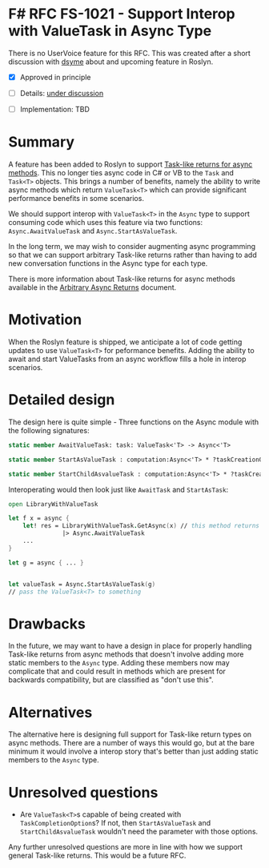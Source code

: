 # F# RFC FS-1021 - Support Interop with ValueTask in Async Type

There is no UserVoice feature for this RFC.  This was created after a short discussion with [dsyme](github.com/dsyme) about and upcoming feature in Roslyn.

* [x] Approved in principle
* [ ] Details: [under discussion](https://github.com/fsharp/FSharpLangDesign/issues/118)
* [ ] Implementation: TBD


# Summary
[summary]: #summary

A feature has been added to Roslyn to support [Task-like returns for async methods](https://github.com/dotnet/roslyn/pull/12518).
This no longer ties async code in C# or VB to the `Task` and `Task<T>` objects.  This brings a number of benefits, namely the
ability to write async methods which return `ValueTask<T>` which can provide significant performance benefits in some scenarios.

We should support interop with `ValueTask<T>` in the `Async` type to support consuming code which uses this feature via
two functions: `Async.AwaitValueTask` and `Async.StartAsValueTask`.

In the long term, we may wish to consider augmenting async programming so that we can support arbitrary Task-like returns
rather than having to add new conversation functions in the Async type for each type.

There is more information about Task-like returns for async methods available in the
[Arbitrary Async Returns](https://github.com/ljw1004/roslyn/blob/features/async-return/docs/specs/feature%20-%20arbitrary%20async%20returns.md) document.

# Motivation
[motivation]: #motivation

When the Roslyn feature is shipped, we anticipate a lot of code getting updates to use `ValueTask<T>` for peformance
benefits.  Adding the ability to await and start ValueTasks from an async workflow fills a hole in interop scenarios.

# Detailed design
[design]: #detailed-design

The design here is quite simple - Three functions on the Async module with the following signatures:

```fsharp
static member AwaitValueTask: task: ValueTask<'T> -> Async<'T>

static member StartAsValueTask : computation:Async<'T> * ?taskCreationOptions:TaskCreationOptions * ?cancellationToken:CancellationToken -> ValueTask<'T>

static member StartChildAsvalueTask : computation:Async<'T> * ?taskCreationOptions:TaskCreationOptions -> Async<ValueTask<'T>>
```

Interoperating would then look just like `AwaitTask` and `StartAsTask`:

```fsharp
open LibraryWithValueTask

let f x = async {
    let! res = LibraryWithValueTask.GetAsync(x) // this method returns ValueTask<T> 
               |> Async.AwaitValueTask
    ... 
}

let g = async { ... }


let valueTask = Async.StartAsValueTask(g)
// pass the ValueTask<T> to something
```

# Drawbacks
[drawbacks]: #drawbacks

In the future, we may want to have a design in place for properly handling Task-like returns from async methods that doesn't involve adding more static members to the `Async` type.  Adding these members now may complicate that and could result in methods which are present for backwards compatibility, but are classified as "don't use this".

# Alternatives
[alternatives]: #alternatives

The alternative here is designing full support for Task-like return types on async methods.  There are a number of ways this would go, but at the bare minimum it would involve a interop story that's better than just adding static members to the `Async` type.

# Unresolved questions
[unresolved]: #unresolved-questions

* Are `ValueTask<T>`s capable of being created with `TaskCompletionOption`s?  If not, then `StartAsValueTask` and `StartChildAsvalueTask` wouldn't need the parameter with those options.

Any further unresolved questions are more in line with how we support general Task-like returns.  This would be a future RFC.
